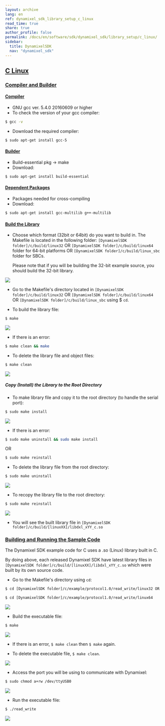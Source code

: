 ```yaml
---
layout: archive
lang: en
ref: dynamixel_sdk_library_setup_c_linux
read_time: true
share: true
author_profile: false
permalink: /docs/en/software/sdk/dynamixel_sdk/library_setup/c_linux/
sidebar:
  title: DynamixelSDK
  nav: "dynamixel_sdk"
---
```


<div style="counter-reset: h2 1"></div>
<div style="counter-reset: h1 2"></div>

## [C Linux](#c-linux)

### [Compiler and Builder](#compiler-and-builder)

#### [Compiler](#compiler)

* GNU gcc ver. 5.4.0 20160609 or higher
* To check the version of your gcc compiler:  

``` bash
$ gcc -v 
```

* Download the required compiler:  

``` bash 
$ sudo apt-get install gcc-5
```

#### [Builder](#builder)

* Build-essential pkg → make
* Download:  

``` bash 
$ sudo apt-get install build-essential
```

#### [Dependent Packages](#dependent-packages) 

* Packages needed for cross-compiling 
* Download:  

``` bash 
$ sudo apt-get install gcc-multilib g++-multilib
```

#### [Build the Library](#build-the-library)


* Choose which format (32bit or 64bit) do you want to build in. The Makefile is located in the following folder: `[DynamixelSDK folder]/c/build/linux32` OR `[DynamixelSDK folder]/c/build/linux64` folder for 64-bit platforms OR `[DynamixelSDK folder]/c/build/linux_sbc` folder for SBCs.  

  Please note that if you will be building the 32-bit example source, you should build the 32-bit library.

![](/assets/images/sw/sdk/dynamixel_sdk/library_setup/c/linux/library_file/c6.png)


* Go to the Makefile's directory located in `[DynamixelSDK folder]/c/build/linux32` OR `[DynamixelSDK folder]/c/build/linux64` OR `[DynamixelSDK folder]/c/build/linux_sbc` using $ `cd`.

* To build the library file:  

``` bash
$ make
```

![](/assets/images/sw/sdk/dynamixel_sdk/library_setup/c/linux/library_file/c1.png)


* If there is an error:  

``` bash
$ make clean && make
```

* To delete the library file and object files:  

``` bash
$ make clean
```

![](/assets/images/sw/sdk/dynamixel_sdk/library_setup/c/linux/library_file/c2.png)

##### Copy (Install) the Library to the Root Directory

* To make library file and copy it to the root directory (to handle the serial port):  

``` bash
$ sudo make install
```

![](/assets/images/sw/sdk/dynamixel_sdk/library_setup/c/linux/library_file/c3.png)

* If there is an error:  

``` bash
$ sudo make uninstall && sudo make install
```
 
OR

``` bash
$ sudo make reinstall
```

* To delete the library file from the root directory:  

``` bash
$ sudo make uninstall
```

![](/assets/images/sw/sdk/dynamixel_sdk/library_setup/c/linux/library_file/c4.png)

* To recopy the library file to the root directory:  

``` bash
$ sudo make reinstall
```

![](/assets/images/sw/sdk/dynamixel_sdk/library_setup/c/linux/library_file/c5.png)

* You will see the built library file in `[DynamixelSDK folder]/c/build/[linuxXX]/libdxl_xYY_c.so`

### [Building and Running the Sample Code](#building-and-running-the-sample-code)

The Dynamixel SDK example code for C uses a .so (Linux) library built in C.

By doing above, each released Dynamixel SDK have latest library files in `[DynamixelSDK folder]/c/build/[linuxXX]/libdxl_xYY_c.so` which were built by its own source code. 

* Go to the Makefile's directory using `cd`:  

``` bash
$ cd [DynamixelSDK folder]/c/example/protocol1.0/read_write/linux32 OR
```

``` bash 
$ cd [DynamixelSDK folder]/c/example/protocol1.0/read_write/linux64
```

![](/assets/images/sw/sdk/dynamixel_sdk/library_setup/c/linux/sample_code/exc4.png)

* Build the executable file: 

``` bash
$ make
```

![](/assets/images/sw/sdk/dynamixel_sdk/library_setup/c/linux/sample_code/exc1.png)

* If there is an error, `$ make clean` then `$ make` again.

* To delete the executable file, `$ make clean`.

![](/assets/images/sw/sdk/dynamixel_sdk/library_setup/c/linux/sample_code/exc2.png)

* Access the port you will be using to communicate with Dynamixel: 

``` bash
$ sudo chmod a+rw /dev/ttyUSB0
```

![](/assets/images/sw/sdk/dynamixel_sdk/library_setup/c/linux/sample_code/exc3.png)

* Run the executable file: 

``` bash
$ ./read_write
```

![](/assets/images/sw/sdk/dynamixel_sdk/library_setup/c/linux/sample_code/exc5.png)